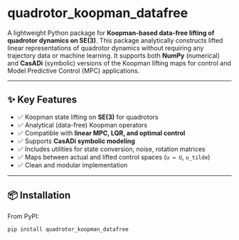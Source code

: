 # quadrotor_koopman_datafree

A lightweight Python package for **Koopman-based data-free lifting of quadrotor dynamics on SE(3)**. This package analytically constructs lifted linear representations of quadrotor dynamics without requiring any trajectory data or machine learning. It supports both **NumPy** (numerical) and **CasADi** (symbolic) versions of the Koopman lifting maps for control and Model Predictive Control (MPC) applications.

---

## ✨ Key Features

- ✅ Koopman state lifting on **SE(3)** for quadrotors  
- ✅ Analytical (data-free) Koopman operators  
- ✅ Compatible with **linear MPC, LQR, and optimal control**  
- ✅ Supports **CasADi symbolic modeling**  
- ✅ Includes utilities for state conversion, noise, rotation matrices  
- ✅ Maps between actual and lifted control spaces (`u ↔ U`, `u_tilde`)  
- ✅ Clean and modular implementation  

---

## 📦 Installation

From PyPI:
```bash
pip install quadrotor_koopman_datafree
